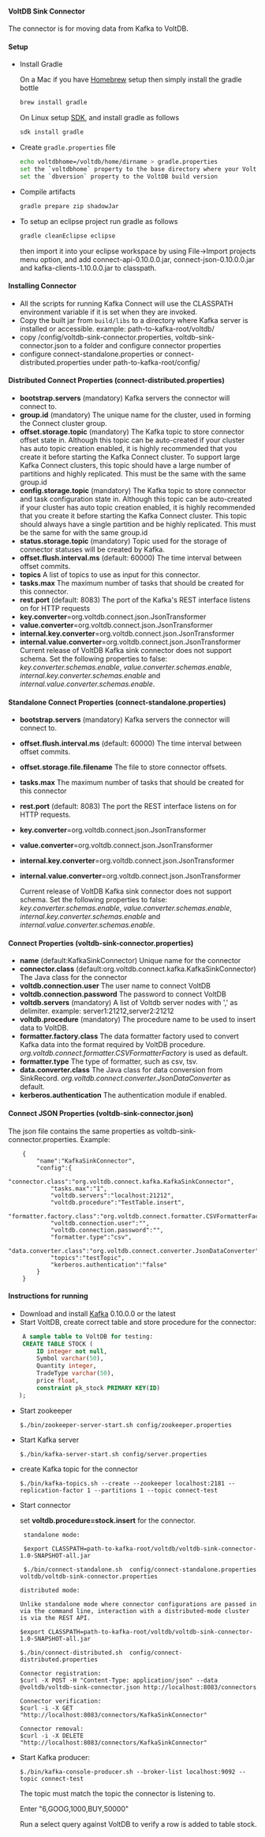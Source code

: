 #### VoltDB Sink Connector

The connector is for moving data from Kafka to VoltDB.

#### Setup

* Install Gradle

	On a Mac if you have [Homebrew](http://brew.sh/) setup then simply install the gradle bottle

	```bash
	brew install gradle
	```
	On Linux setup [SDK](http://sdkman.io/), and install gradle as follows
	
	```bash
	sdk install gradle
	```
* Create `gradle.properties` file

	```bash
	echo voltdbhome=/voltdb/home/dirname > gradle.properties
    set the `voltdbhome` property to the base directory where your VoltDB is installed
    set the `dbversion` property to the VoltDB build version
	```

* Compile artifacts

	```bash
    gradle prepare zip shadowJar
	```

* To setup an eclipse project run gradle as follows

	```bash
    gradle cleanEclipse eclipse
	```
	then import it into your eclipse workspace by using File->Import projects menu option, and add connect-api-0.10.0.0.jar, connect-json-0.10.0.0.jar and kafka-clients-1.10.0.0.jar to classpath.

#### Installing Connector 

* All the scripts for running Kafka Connect will use the CLASSPATH environment variable if it is set when they are invoked.
* Copy the built jar from `build/libs` to a directory  where Kafka server is installed or accessible. 
  example: path-to-kafka-root/voltdb/
* copy /config/voltdb-sink-connector.properties, voltdb-sink-connector.json to a folder and configure connector properties
* configure connect-standalone.properties or connect-distributed.properties under path-to-kafka-root/config/

#### Distributed Connect Properties (connect-distributed.properties)
- **bootstrap.servers** (mandatory) Kafka servers the connector will connect to.
- **group.id** (mandatory) The unique name for the cluster, used in forming the Connect cluster group.
- **offset.storage.topic** (mandatory) The Kafka topic to store connector offset state in. 
  Although this topic can be auto-created if your cluster has auto topic creation enabled, 
  it is highly recommended that you create it before starting the Kafka Connect cluster. 
  To support large Kafka Connect clusters, this topic should have a large number of partitions and highly replicated.
  This must be the same with the same group.id
- **config.storage.topic** (mandatory) The Kafka topic to store connector and task configuration state in. 
  Although this topic can be auto-created if your cluster has auto topic creation enabled, 
  it is highly recommended that you create it before starting the Kafka Connect cluster. 
  This topic should always have a single partition and be highly replicated.
  This must be the same for with the same group.id
- **status.storage.topic** (mandatory) Topic used for the storage of connector statuses will be created by Kafka.
- **offset.flush.interval.ms** (default: 60000) The time interval between offset commits.
- **topics** A list of topics to use as input for this connector.
- **tasks.max** The maximum number of tasks that should be created for this connector.
- **rest.port** (default: 8083) The port of the Kafka's REST interface listens on for HTTP requests
- **key.converter**=org.voltdb.connect.json.JsonTransformer
- **value.converter**=org.voltdb.connect.json.JsonTransformer
- **internal.key.converter**=org.voltdb.connect.json.JsonTransformer
- **internal.value.converter**=org.voltdb.connect.json.JsonTransformer
  Current release of VoltDB Kafka sink connector does not support schema. Set the following properties to false:
  *key.converter.schemas.enable*, *value.converter.schemas.enable*, *internal.key.converter.schemas.enable* and
  *internal.value.converter.schemas.enable*.


#### Standalone Connect Properties (connect-standalone.properties)
- **bootstrap.servers** (mandatory) Kafka servers the connector will connect to.
- **offset.flush.interval.ms** (default: 60000) The time interval between offset commits.
- **offset.storage.file.filename** The file to store connector offsets.
- **tasks.max** The maximum number of tasks that should be created for this connector
- **rest.port** (default: 8083) The port the REST interface listens on for HTTP requests.
- **key.converter**=org.voltdb.connect.json.JsonTransformer
- **value.converter**=org.voltdb.connect.json.JsonTransformer
- **internal.key.converter**=org.voltdb.connect.json.JsonTransformer
- **internal.value.converter**=org.voltdb.connect.json.JsonTransformer

  Current release of VoltDB Kafka sink connector does not support schema. Set the following properties to false:
  *key.converter.schemas.enable*, *value.converter.schemas.enable*, *internal.key.converter.schemas.enable* and
  *internal.value.converter.schemas.enable*.


#### Connect Properties (voltdb-sink-connector.properties)
- **name** (default:KafkaSinkConnector) Unique name for the connector
- **connector.class** (default:org.voltdb.connect.kafka.KafkaSinkConnector) The Java class for the connector
- **voltdb.connection.user** The user name to connect VoltDB
- **voltdb.connection.password** The password to connect VoltDB
- **voltdb.servers** (mandatory) A list of Voltdb server nodes with ',' as delimiter. example: server1:21212,server2:21212
- **voltdb.procedure** (mandatory) The procedure name to be used to insert data to VoltDB.
- **formatter.factory.class** The data formatter factory used to convert Kafka data into the format required by VoltDB procedure.
   *org.voltdb.connect.formatter.CSVFormatterFactory* is used as default.
- **formatter.type** The type of formatter, such as csv, tsv.
- **data.converter.class** The Java class for data conversion from SinkRecord. *org.voltdb.connect.converter.JsonDataConverter* as default.
- **kerberos.authentication** The authentication module if enabled.

#### Connect JSON Properties (voltdb-sink-connector.json)

The json file contains the same properties as voltdb-sink-connector.properties. Example:
```
	{
   		"name":"KafkaSinkConnector",
   		"config":{
      		"connector.class":"org.voltdb.connect.kafka.KafkaSinkConnector",
      		"tasks.max":"1",
      		"voltdb.servers":"localhost:21212",
      		"voltdb.procedure":"TestTable.insert",
      		"formatter.factory.class":"org.voltdb.connect.formatter.CSVFormatterFactory",
      		"voltdb.connection.user":"",
      		"voltdb.connection.password":"",
      		"formatter.type":"csv",
      		"data.converter.class":"org.voltdb.connect.converter.JsonDataConverter",
      		"topics":"testTopic",
      		"kerberos.authentication":"false"
   		}
	}
```

#### Instructions for running

* Download and install [Kafka](http://kafka.apache.org/downloads.html) 0.10.0.0 or the latest
* Start VoltDB, create correct table and store procedure for the connector:

```sql
  	A sample table to VoltDB for testing:
    CREATE TABLE STOCK (
		ID integer not null,
		Symbol varchar(50),
		Quantity integer,
		TradeType varchar(50),
		price float,
		constraint pk_stock PRIMARY KEY(ID)
   );
```
* Start zookeeper

	```
  	$./bin/zookeeper-server-start.sh config/zookeeper.properties
  	```
* Start Kafka server

	```
   	$./bin/kafka-server-start.sh config/server.properties
   	```
* create Kafka topic for the connector

    ```
   $./bin/kafka-topics.sh --create --zookeeper localhost:2181 --replication-factor 1 --partitions 1 --topic connect-test
    ```
* Start connector

    set **voltdb.procedure=stock.insert** for the connector.
   ```
	standalone mode:
    
  	$export CLASSPATH=path-to-kafka-root/voltdb/voltdb-sink-connector-1.0-SNAPSHOT-all.jar 	
  	
  	$./bin/connect-standalone.sh  config/connect-standalone.properties  voltdb/voltdb-sink-connector.properties
    ```
    
    ```
    distributed mode:
    
    Unlike standalone mode where connector configurations are passed in via the command line, interaction with a distributed-mode cluster is via the REST API. 
 
  	$export CLASSPATH=path-to-kafka-root/voltdb/voltdb-sink-connector-1.0-SNAPSHOT-all.jar 	 	
  	
  	$./bin/connect-distributed.sh  config/connect-distributed.properties
    
    Connector registration:
    $curl -X POST -H "Content-Type: application/json" --data @voltdb/voltdb-sink-connector.json http://localhost:8083/connectors
    
    Connector verification:
    $curl -i -X GET "http://localhost:8083/connectors/KafkaSinkConnector"
    
    Connector removal:
    $curl -i -X DELETE "http://localhost:8083/connectors/KafkaSinkConnector"
    
	 ```
* Start Kafka producer:

   ```
   $./bin/kafka-console-producer.sh --broker-list localhost:9092 --topic connect-test  
   ```
  
  The topic must match the topic the connector is listening to.
  
  Enter "6,GOOG,1000,BUY,50000"
  
  Run a select query against VoltDB to verify a row is added to table stock.
